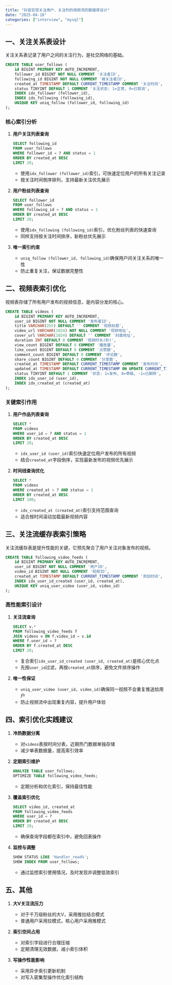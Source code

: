 ```yaml
---
title: "抖音实现关注用户、关注列的视频流的数据库设计"
date: "2025-04-18"
categories: ["interview", "mysql"]
---
```


## 一、关注关系表设计

关注关系表记录了用户之间的关注行为，是社交网络的基础。

```sql
CREATE TABLE user_follows (
    id BIGINT PRIMARY KEY AUTO_INCREMENT,
    follower_id BIGINT NOT NULL COMMENT '关注者ID',
    following_id BIGINT NOT NULL COMMENT '被关注者ID',
    created_at TIMESTAMP DEFAULT CURRENT_TIMESTAMP COMMENT '关注时间',
    status TINYINT DEFAULT 1 COMMENT '关注状态: 1=正常, 0=已取消',
    INDEX idx_follower (follower_id),
    INDEX idx_following (following_id),
    UNIQUE KEY uniq_follow (follower_id, following_id)
);
```

### 核心索引分析

1. **用户关注列表查询**
   ```sql
   SELECT following_id 
   FROM user_follows 
   WHERE follower_id = ? AND status = 1 
   ORDER BY created_at DESC 
   LIMIT 20;
   ```
   - 使用`idx_follower (follower_id)`索引，可快速定位用户的所有关注记录
   - 按关注时间倒序排列，支持最新关注优先展示

2. **用户粉丝列表查询**
   ```sql
   SELECT follower_id 
   FROM user_follows 
   WHERE following_id = ? AND status = 1 
   ORDER BY created_at DESC 
   LIMIT 20;
   ```
   - 使用`idx_following (following_id)`索引，优化粉丝列表的快速查询
   - 同样支持按关注时间排序，新粉丝优先展示

3. **唯一索引约束**
   - `uniq_follow (follower_id, following_id)`确保用户间关注关系的唯一性
   - 防止重复关注，保证数据完整性

## 二、视频表索引优化

视频表存储了所有用户发布的视频信息，是内容分发的核心。

```sql
CREATE TABLE videos (
    id BIGINT PRIMARY KEY AUTO_INCREMENT,
    user_id BIGINT NOT NULL COMMENT '发布者ID',
    title VARCHAR(255) DEFAULT '' COMMENT '视频标题',
    video_url VARCHAR(1024) NOT NULL COMMENT '视频地址',
    cover_url VARCHAR(1024) DEFAULT '' COMMENT '封面地址',
    duration INT DEFAULT 0 COMMENT '视频时长(秒)',
    view_count BIGINT DEFAULT 0 COMMENT '播放量',
    like_count BIGINT DEFAULT 0 COMMENT '点赞数',
    comment_count BIGINT DEFAULT 0 COMMENT '评论数',
    share_count BIGINT DEFAULT 0 COMMENT '分享数',
    created_at TIMESTAMP DEFAULT CURRENT_TIMESTAMP COMMENT '发布时间',
    updated_at TIMESTAMP DEFAULT CURRENT_TIMESTAMP ON UPDATE CURRENT_TIMESTAMP COMMENT '更新时间',
    status TINYINT DEFAULT 1 COMMENT '状态: 1=发布, 0=草稿, -1=已删除',
    INDEX idx_user_id (user_id),
    INDEX idx_created_at (created_at)
);
```

### 关键索引作用

1. **用户作品列表查询**
   ```sql
   SELECT * 
   FROM videos 
   WHERE user_id = ? AND status = 1 
   ORDER BY created_at DESC 
   LIMIT 20;
   ```
   - `idx_user_id (user_id)`索引快速定位用户发布的所有视频
   - 结合`created_at`字段倒序，实现最新发布的视频优先展示

2. **时间线查询优化**
   ```sql
   SELECT * 
   FROM videos 
   WHERE created_at > ? AND status = 1 
   ORDER BY created_at DESC 
   LIMIT 100;
   ```
   - `idx_created_at (created_at)`索引支持范围查询
   - 适合按时间滚动加载最新视频内容

## 三、关注流缓存表索引策略

关注流缓存表是提升性能的关键，它预先聚合了用户关注对象发布的视频。

```sql
CREATE TABLE following_video_feeds (
    id BIGINT PRIMARY KEY AUTO_INCREMENT,
    user_id BIGINT NOT NULL COMMENT '用户ID',
    video_id BIGINT NOT NULL COMMENT '视频ID',
    created_at TIMESTAMP DEFAULT CURRENT_TIMESTAMP COMMENT '添加时间',
    INDEX idx_user_id_created (user_id, created_at),
    UNIQUE KEY uniq_user_video (user_id, video_id)
);
```

### 高性能索引设计

1. **关注流查询**
   ```sql
   SELECT v.* 
   FROM following_video_feeds f 
   JOIN videos v ON f.video_id = v.id 
   WHERE f.user_id = ? 
   ORDER BY f.created_at DESC 
   LIMIT 20;
   ```
   - 复合索引`idx_user_id_created (user_id, created_at)`是核心优化点
   - 先按`user_id`过滤，再按`created_at`排序，避免文件排序操作

2. **唯一性保证**
   - `uniq_user_video (user_id, video_id)`确保同一视频不会重复推送给用户
   - 防止视频流中出现重复内容，提升用户体验

## 四、索引优化实践建议

1. **冷热数据分离**
   - 对`videos`表按时间分表，近期热门数据单独存储
   - 减少单表数据量，提高索引效率

2. **定期索引维护**
   ```sql
   ANALYZE TABLE user_follows;
   OPTIMIZE TABLE following_video_feeds;
   ```
   - 定期分析和优化索引，保持最佳性能

3. **覆盖索引优化**
   ```sql
   SELECT video_id, created_at 
   FROM following_video_feeds 
   WHERE user_id = ? 
   ORDER BY created_at DESC 
   LIMIT 20;
   ```
   - 确保查询字段都在索引中，避免回表操作

4. **监控与调整**
   ```sql
   SHOW STATUS LIKE 'Handler_read%';
   SHOW INDEX FROM user_follows;
   ```
   - 通过监控索引使用情况，及时发现并调整低效索引

## 五、其他

1. **大V关注流压力**
   - 对于千万级粉丝的大V，采用推拉结合模式
   - 普通用户采用拉模式，核心用户采用推模式

2. **索引空间占用**
   - 对索引字段进行合理压缩
   - 定期清理无效数据，减小索引体积

3. **写操作性能影响**
   - 采用异步索引更新机制
   - 对写入密集型操作优化索引结构
